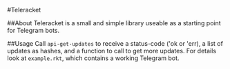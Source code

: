 #Teleracket

##About
Teleracket is a small and simple library useable as a starting point for Telegram bots. 

##Usage
Call `api-get-updates` to receive a status-code ('ok or 'err), a list of updates as hashes, and a function to call to get more updates.
For details look at `example.rkt`, which contains a working Telegram bot. 
